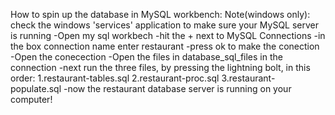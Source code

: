 How to spin up the database in MySQL workbench:
    Note(windows only): check the windows 'services' application to make sure your MySQL server is running
    -Open my sql workbech 
    -hit the + next to MySQL Connections
    -in the box connection name enter restaurant
    -press ok to make the conection
    -Open the conecection
    -Open the files in database_sql_files in the connection
    -next run the three files, by pressing the lightning bolt, in this order:
        1.restaurant-tables.sql
        2.restaurant-proc.sql
        3.restaurant-populate.sql
    -now the restaurant database server is running on your computer!